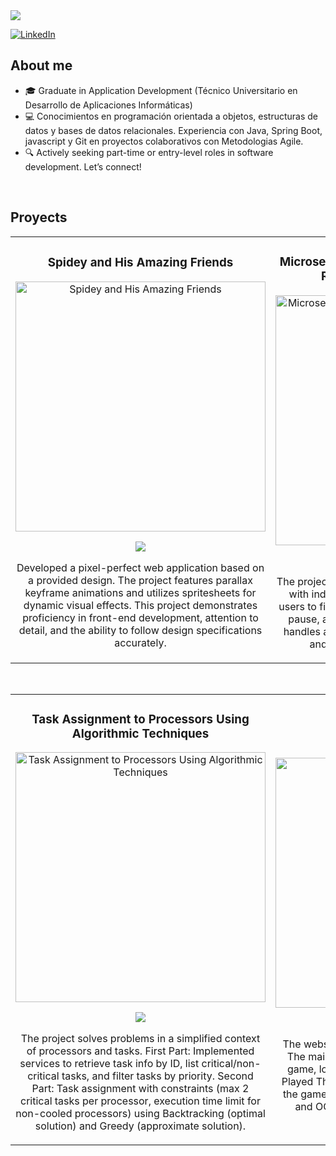 <div>
</div>
<div">
<img  src="https://i.imgur.com/F6lH7T9.png">
</div>

[![LinkedIn](https://img.shields.io/badge/LinkedIn-Tomas%20Donati-blue?style=social&logo=Linkedin)](https://www.linkedin.com/in/tomas-donati-6368572a5/)


## About me

- 🎓 Graduate in Application Development (Técnico Universitario en Desarrollo de Aplicaciones Informáticas)  
- 💻 Conocimientos en programación orientada a objetos, estructuras de datos y bases de datos relacionales. Experiencia con Java, Spring Boot, javascript y Git en proyectos colaborativos con Metodologias Agile.  
- 🔍 Actively seeking part-time or entry-level roles in software development. Let’s connect!  
<br>

## Proyects
<table>
<tr>
<td width="50%">
<h3 align="center">Spidey and His Amazing Friends</h3>
<div align="center">
<a href="https://github.com/Tomas4321/Interfaces/tree/main/TP4" target="_blank"><img src="https://i.imgur.com/4HQMAXm.png" width="400" objeti cover alt="Spidey and His Amazing Friends"></a>
<p>
<a href="https://github.com/mateomauro/Spidey" target="_blank">
<img src="https://img.shields.io/badge/CÓDIGO-ff9?style=for-the-badge&logo=github&logoColor=black">
</a>
</p>
<p>Developed a pixel-perfect web application based on a provided design. The project features parallax keyframe animations and utilizes spritesheets for dynamic visual effects. This project demonstrates proficiency in front-end development, attention to detail, and the ability to follow design specifications accurately.</p>
</div>
                                                                                      
</td>

<td width="50%">
<h3 align="center">Microservices System for Electric Scooter Rentals Y una App Monolito</h3>
<div align="center">
<a href="https://github.com/mateomauro/tp1-entregable-arquitectura" target="_blank"><img src="https://i.imgur.com/BUi8Z0I.jpg" width="400" alt="Microservices System for Electric Scooter Rentals"></a>
<p>
<a href="https://github.com/mateomauro/microservicios_spring" target="_blank">
<img src="https://img.shields.io/badge/C%C3%93DIGO-cfaae0?style=for-the-badge&logo=github&logoColor=black">
</a>
</p>
<p>The project implements a microservices architecture with independent relational databases. It allows users to find nearby scooters and manage the start, pause, and end of their trips. Each microservice handles a part of the process, ensuring scalability and efficiency in managing the rentals.</p>
</div>
                                                                                      
</td>                                                           
</table>                                                                                 
</div>
<br>

<table>
<tr>
<td width="50%">
<h3 align="center">Task Assignment to Processors Using Algorithmic Techniques</h3>
<div align="center">
<a href="https://github.com/mateomauro/Task-Assignment-to-Processors-Using-Algorithmic-Techniques" target="_blank"><img src="https://i.imgur.com/2i20alx.png" width="400" alt="Task Assignment to Processors Using Algorithmic Techniques"></a>
<p>
<a href="https://github.com/mateomauro/Task-Assignment-to-Processors-Using-Algorithmic-Techniques" target="_blank">
<img src="https://img.shields.io/badge/CÓDIGO-ff9?style=for-the-badge&logo=github&logoColor=black">
</a>
</p>
<p>The project solves problems in a simplified context of processors and tasks. First Part: Implemented services to retrieve task info by ID, list critical/non-critical tasks, and filter tasks by priority. Second Part: Task assignment with constraints (max 2 critical tasks per processor, execution time limit for non-cooled processors) using Backtracking (optimal solution) and Greedy (approximate solution).</p>
</div>
                                                                                      
</td>       
<td width="50%">
               <br>
<h3 align="center">Video Game Web Page</h3>
<div align="center">                                       
<a href="https://github.com/Tomas4321/Interfaces/tree/main/TP2/home.html" target="_blank"><img src="https://i.imgur.com/3N4wMu4.png" width="400" alt="Video Game Web Page"></a>
<br>
<p>
<a href="https://github.com/mateomauro/Interfaces" target="_blank">
<img src="https://img.shields.io/badge/C%C3%93DIGO-80ffaa?style=for-the-badge&logo=github&logoColor=black">
</a>
</p>
</p>The website is responsive only on the home page. The main interactive feature is the Connect Four game, located in the center section under “Most Played This Week.” Navigate to this section to play the game, which showcases advanced JavaScript and OOP skills. Enjoy the modern design and animations throughout the site.</p>
</div>    

</table>                                                                                 
</div>
<br>
